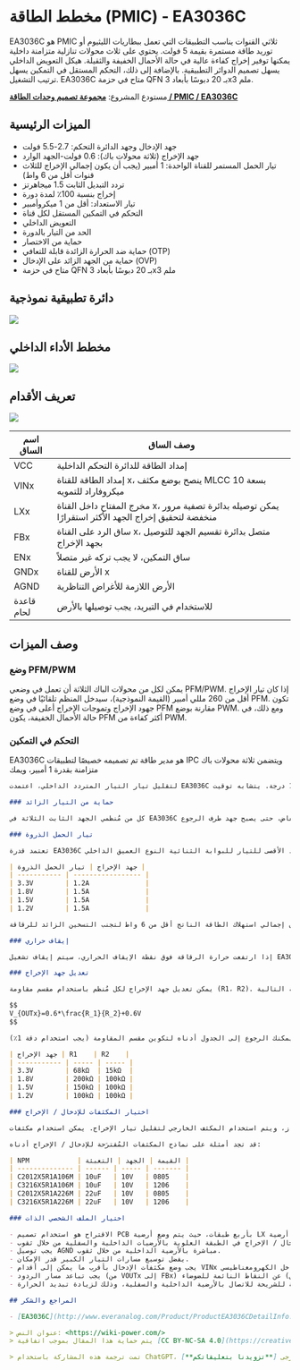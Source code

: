 # مخطط الطاقة (PMIC) - EA3036C

EA3036C هو PMIC ثلاثي القنوات يناسب التطبيقات التي تعمل ببطاريات الليثيوم أو توريد طاقة مستمرة بقيمة 5 فولت. يحتوي على ثلاث محولات تنازلية متزامنة داخلية يمكنها توفير إخراج كفاءة عالية في حالة الأحمال الخفيفة والثقيلة. هيكل التعويض الداخلي يسهل تصميم الدوائر التطبيقية. بالإضافة إلى ذلك، التحكم المستقل في التمكين يسهل ترتيب التشغيل. EA3036C متاح في حزمة QFN بـ 20 دبوسًا بأبعاد 3x3 ملم.

مستودع المشروع: [**مجموعة تصميم وحدات الطاقة / PMIC / EA3036C**](https://github.com/linyuxuanlin/Collection_of_Power_Module_Design/tree/main/PMIC/EA3036C)

## الميزات الرئيسية

- جهد الإدخال وجهد الدائرة التحكم: 2.7-5.5 فولت
- جهد الإخراج (ثلاثة محولات باك): 0.6 فولت-الجهد الوارد
- تيار الحمل المستمر للقناة الواحدة: 1 أمبير (يجب أن يكون إجمالي الإخراج للثلاث قنوات أقل من 6 واط)
- تردد التبديل الثابت 1.5 ميجاهرتز
- إخراج بنسبة 100٪ لمدة دورة
- تيار الاستعداد: أقل من 1 ميكروأمبير
- التحكم في التمكين المستقل لكل قناة
- التعويض الداخلي
- الحد من التيار بالدورة
- حماية من الاختصار
- حماية ضد الحرارة الزائدة قابلة للتعافي (OTP)
- حماية من الجهد الزائد على الإدخال (OVP)
- متاح في حزمة QFN بـ 20 دبوسًا بأبعاد 3x3 ملم

## دائرة تطبيقية نموذجية

![](https://media.wiki-power.com/img/20220417095917.png)

## مخطط الأداء الداخلي

![](https://media.wiki-power.com/img/20220417001936.png)

## تعريف الأقدام

![](https://media.wiki-power.com/img/20220416234110.png)

| اسم الساق  | وصف الساق                                                                                            |
| ---------- | ---------------------------------------------------------------------------------------------------- |
| VCC        | إمداد الطاقة للدائرة التحكم الداخلية                                                                 |
| VINx       | إمداد الطاقة للقناة x، ينصح بوضع مكثف MLCC بسعة 10 ميكروفاراد للتمويه                                |
| LXx        | مخرج المفتاح داخل القناة x، يمكن توصيله بدائرة تصفية مرور منخفضة لتحقيق إخراج الجهد الأكثر استقرارًا |
| FBx        | ساق الرد على القناة x، متصل بدائرة تقسيم الجهد للتوصيل بجهد الإخراج                                  |
| ENx        | ساق التمكين، لا يجب تركه غير متصلاً                                                                  |
| GNDx       | الأرض للقناة x                                                                                       |
| AGND       | الأرض اللازمة للأغراض التناظرية                                                                      |
| قاعدة لحام | للاستخدام في التبريد، يجب توصيلها بالأرض                                                             |

## وصف الميزات

### وضع PFM/PWM

يمكن لكل من محولات الباك الثلاثة أن تعمل في وضعي PFM/PWM. إذا كان تيار الإخراج أقل من 260 مللي أمبير (القيمة النموذجية)، سيدخل المنظم تلقائيًا في وضع PFM. تكون جهود الإخراج وتموجات الإخراج أعلى في وضع PFM مقارنة بوضع PWM. ومع ذلك، في حالة الأحمال الخفيفة، يكون PFM أكثر كفاءة من PWM.

### التحكم في التمكين

EA3036C هو مدير طاقة تم تصميمه خصيصًا لتطبيقات IPC ويتضمن ثلاثة محولات باك متزامنة بقدرة 1 أمبير، ويمك

```markdown
لتقليل تيار التيار المتردد الداخلي، اعتمدت EA3036C على هيكل التحويل بزاوية 180 درجة. يتشابه توقيت Buck1 و Buck3، في حين يختلف توقيت Buck2 عنهما بزاوية 180 درجة. يمكن بذلك تقليل تيار التيار المتردد وبالتالي تقليل التشويش elektromagnetik (EMI).

### حماية من التيار الزائد

كل من مُنظمي الجهد الثابت الثلاثة في EA3036C لديهم دوائر حماية من التيار الزائد لكل دورة. عندما يتجاوز تيار الذروة للملف الشخصي الحد الأعلى للتيار، يبدأ جهد الخرج في الانخفاض، حتى يصبح جهد طرف الرجوع (FB) أقل من الحد الأدنى، عادة ما يكون أقل بنسبة 30٪ من القيمة المرجعية. بمجرد تجاوز الحد الأدنى، سيقل تردد التبديل إلى 400 كيلو هرتز (القيمة النموذجية).

### تيار الحمل الذروة

تعتمد قدرة EA3036C على تيار الحمل الذروة على الحد الأقصى للتيار للبوابة الثنائية النوع العميق الداخلي (PMOS)، نسبة العمل (Vout/Vin)، وقيمة الملف الشخصي الذاتي. في ظروف Vin=5V و L=1.5uH، تكون قدرة تيار الحمل الذروة على الإخراج كما يلي:

| جهد الإخراج | تيار الحمل الذروة |
| ----------- | ----------------- |
| 3.3V        | 1.2A              |
| 1.8V        | 1.5A              |
| 1.5V        | 1.5A              |
| 1.2V        | 1.5A              |

تنبيه: يجب أن يكون إجمالي استهلاك الطاقة الناتج أقل من 6 واط لتجنب التسخين الزائد للرقاقة.

### إيقاف حراري

إذا ارتفعت حرارة الرقاقة فوق نقطة الإيقاف الحراري، سيتم إيقاف تشغيل EA3036C تلقائيًا. من أجل تجنب عدم الاستقرار في العملية، يكون وقت الإيقاف الحراري متأخرًا بحوالي 30 درجة مئوية.

### تعديل جهد الإخراج

يمكن تعديل جهد الإخراج لكل مُنظم باستخدام مقسم مقاومة (R1، R2). يتم حساب جهد الإخراج بواسطة المعادلة التالية:

$$
V_{OUTx}=0.6*\frac{R_1}{R_2}+0.6V
$$

إذا كنت بحاجة إلى جهود مخرجات شائعة، يمكنك الرجوع إلى الجدول أدناه لتكوين مقسم المقاومة (يجب استخدام دقة 1٪):

| جهد الإخراج | R1    | R2    |
| ----------- | ----- | ----- |
| 3.3V        | 68kΩ  | 15kΩ  |
| 1.8V        | 200kΩ | 100kΩ |
| 1.5V        | 150kΩ | 100kΩ |
| 1.2V        | 100kΩ | 100kΩ |

### اختيار المكثفات للإدخال / الإخراج

يُستخدم المكثف الداخلي للحد من التشويش في جهد الإدخال وتوفير إمداد ثابت ونظيف للجهاز، ويتم استخدام المكثف الخارجي لتقليل تيار الإخراج. يمكن استخدام مكثفات MLCC للإدخال والإخراج (مع ESR منخفض).

قد تجد أمثلة على نماذج المكثفات المُقترَحة للإدخال / الإخراج أدناه:

| NPM            | القيمة | الجهد | التعبئة |
| -------------- | ------ | ----- | ------- |
| C2012X5R1A106M | 10uF   | 10V   | 0805    |
| C3216X5R1A106M | 10uF   | 10V   | 1206    |
| C2012X5R1A226M | 22uF   | 10V   | 0805    |
| C3216X5R1A226M | 22uF   | 10V   | 1206    |

### اختيار الملف الشخصي الذات

- الاقتراح هو استخدام تصميم PCB بأربع طبقات، حيث يتم وضع أرضية LX وأرضية الإخراج في الطبقة العلوية، ويتم وضع أرضية VIN في الطبقة الداخلية.
- يجب توصيل أقدام الترانزيستورات الثنائية القاعدة لمكثفات الإدخال / الإخراج في الطبقة العلوية بالأرضيات الداخلية والسفلية من خلال ثقوب.
- يجب توصيل AGND مباشرة بالأرضية الداخلية من خلال ثقوب.
- يفضل توسيع مسارات التيار الكبير قدر الإمكان.
- يجب وضع مكثفات الإدخال بأقرب ما يمكن إلى أقدام VINx لتقليل التداخل الكهرومغناطيسي.
- يجب تباعد مسار الردود (من VOUTx إلى FBx) عن النقاط النائمة للضوضاء (مثل LXx). إذا كانت LXx تُعتبر نقطة ضوضاء عالية التيار، فيجب استخدام مسارات قصيرة وعريضة للتوصيل.
- يجب إجراء ثقوب متعددة في الأقراص السفلية للشريحة للاتصال بالأرضية الداخلية والسفلية، وذلك لزيادة تبديد الحرارة.

## المراجع والشكر

- [EA3036C](http://www.everanalog.com/Product/ProductEA3036CDetailInfo.aspx)

> عنوان النص: <https://wiki-power.com/>
> يتم حماية هذا المقال بموجب اتفاقية [CC BY-NC-SA 4.0](https://creativecommons.org/licenses/by/4.0/deed.zh)، يُرجى ذكر المصدر عند إعادة النشر.

> تمت ترجمة هذه المشاركة باستخدام ChatGPT، يرجى [**تزويدنا بتعليقاتكم**](https://github.com/linyuxuanlin/Wiki_MkDocs/issues/new) إذا كانت هناك أي حذف أو إهمال.
```
